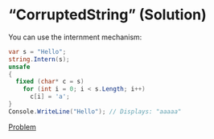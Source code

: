 # “CorruptedString” (Solution)
You can use the internment mechanism:
```cs
var s = "Hello";
string.Intern(s);
unsafe
{
  fixed (char* c = s)
    for (int i = 0; i < s.Length; i++)
      c[i] = 'a';
}
Console.WriteLine("Hello"); // Displays: "aaaaa"
```
[Problem](./CorruptedString-Q.md)
